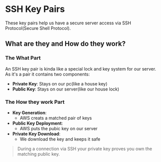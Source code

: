 # SSH Key Pairs

These key pairs help us have a secure server access via SSH Protocol(Secure Shell Protocol).

## What are they and How do they work?

### The What Part

An SSH key pair is kinda like a special lock and key system for our server. As it's a pair it contains two components: 

- **Private Key**: Stays on our pc(like a house key)
- **Public Key**: Stays on our server(like our house lock)

### The How they work Part

- **Key Generation**: 
  - AWS creats a matched pair of keys
- **Public Key Deployment**: 
  - AWS puts the pubic key on our server
- **Private Key Download**: 
  - We download the key and keeps it safe

> During a connection via SSH your private key proves you own the matching public key.

